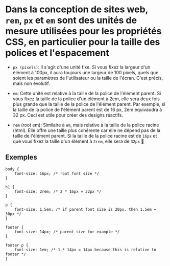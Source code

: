 # Dans la conception de sites web, `rem`, `px` et `em` sont des unités de mesure utilisées pour les propriétés CSS, en particulier pour la taille des polices et l'espacement

- `px (pixels)`: Il s'agit d'une unité fixe. Si vous fixez la largeur d'un élément à 100px, il aura toujours une largeur de 100 pixels, quels que soient les paramètres de l'utilisateur ou la taille de l'écran. C'est précis, mais non évolutif.

- `em`: Cette unité est relative à la taille de la police de l'élément parent. Si vous fixez la taille de la police d'un élément à 2em, elle sera deux fois plus grande que la taille de la police de l'élément parent. Par exemple, si la taille de la police de l'élément parent est de 16 px, 2em équivaudra à 32 px. Ceci est utile pour créer des designs réactifs.

- `rem` (root em):  Similaire à `em`, mais relative à la taille de la police racine (html). Elle offre une taille plus cohérente car elle ne dépend pas de la taille de l'élément parent. Si la taille de la police racine est de ``16px`` et que vous fixez la taille d'un élément à ``2rem``, elle sera de ``32px`` 🎉

## Exemples

```
body {
    font-size: 16px; /* root font size */
}

h1 {
    font-size: 2rem; /* 2 * 16px = 32px */
}

p {
    font-size: 1.5em; /* if parent font size is 20px, then 1.5em = 30px */
}

footer {
    font-size: 14px; /* parent size for example */
}

footer p {
    font-size: 1em; /* 1 * 14px = 14px because this is relative to footer */
}
```